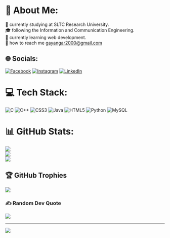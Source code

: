 # 💫 About Me:
📖 currently studying at SLTC Research University.<br>🎓 following the Information and Communication Engineering.<br>📝 currently learning web development.<br>🤝 how to reach me gayangar2000@gmail.com<br> 


## 🌐 Socials:
[![Facebook](https://img.shields.io/badge/Facebook-%231877F2.svg?logo=Facebook&logoColor=white)](https://facebook.com/https://www.facebook.com/chalani.rathnayake.3/) [![Instagram](https://img.shields.io/badge/Instagram-%23E4405F.svg?logo=Instagram&logoColor=white)](https://instagram.com/chalu26_) [![LinkedIn](https://img.shields.io/badge/LinkedIn-%230077B5.svg?logo=linkedin&logoColor=white)](https://linkedin.com/in/https://www.https://www.linkedin.com/in/chalani-rathnayake-272829223/)


# 💻 Tech Stack:
![C](https://img.shields.io/badge/c-%2300599C.svg?style=flat&logo=c&logoColor=white) ![C++](https://img.shields.io/badge/c++-%2300599C.svg?style=flat&logo=c%2B%2B&logoColor=white) ![CSS3](https://img.shields.io/badge/css3-%231572B6.svg?style=flat&logo=css3&logoColor=white) ![Java](https://img.shields.io/badge/java-%23ED8B00.svg?style=flat&logo=java&logoColor=white) ![HTML5](https://img.shields.io/badge/html5-%23E34F26.svg?style=flat&logo=html5&logoColor=white) ![Python](https://img.shields.io/badge/python-3670A0?style=flat&logo=python&logoColor=ffdd54) ![MySQL](https://img.shields.io/badge/mysql-%2300f.svg?style=flat&logo=mysql&logoColor=white)
# 📊 GitHub Stats:
![](https://github-readme-stats.vercel.app/api?username=ChalaniRathnayake&theme=synthwave&hide_border=false&include_all_commits=false&count_private=false)<br/>
![](https://github-readme-streak-stats.herokuapp.com/?user=ChalaniRathnayake&theme=synthwave&hide_border=false)<br/>
![](https://github-readme-stats.vercel.app/api/top-langs/?username=ChalaniRathnayake&theme=synthwave&hide_border=false&include_all_commits=false&count_private=false&layout=compact)

## 🏆 GitHub Trophies
![](https://github-profile-trophy.vercel.app/?username=ChalaniRathnayake&theme=radical&no-frame=true&no-bg=true&margin-w=4)

### ✍️ Random Dev Quote
![](https://quotes-github-readme.vercel.app/api?type=horizontal&theme=dark)

---
[![](https://visitcount.itsvg.in/api?id=ChalaniRathnayake&icon=2&color=1)](https://visitcount.itsvg.in)

<!-- Proudly created with GPRM ( https://gprm.itsvg.in ) -->
